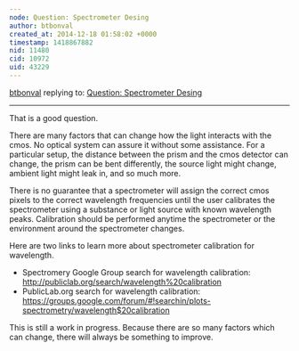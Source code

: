```yaml
---
node: Question: Spectrometer Desing
author: btbonval
created_at: 2014-12-18 01:58:02 +0000
timestamp: 1418867882
nid: 11480
cid: 10972
uid: 43229
---
```




[btbonval](../profile/btbonval) replying to: [Question: Spectrometer Desing](../notes/Deforme/12-17-2014/question-spectrometer-desing)

----
That is a good question.

There are many factors that can change how the light interacts with the cmos. No optical system can assure it without some assistance. For a particular setup, the distance between the prism and the cmos detector can change, the prism can be bent differently, the source light might change, ambient light might leak in, and so much more.

There is no guarantee that a spectrometer will assign the correct cmos pixels to the correct wavelength frequencies until the user calibrates the spectrometer using a substance or light source with known wavelength peaks. Calibration should be performed anytime the spectrometer or the environment around the spectrometer changes.

Here are two links to learn more about spectrometer calibration for wavelength.

* Spectromery Google Group search for wavelength calibration: http://publiclab.org/search/wavelength%20calibration
* PublicLab.org search for wavelength calibration: https://groups.google.com/forum/#!searchin/plots-spectrometry/wavelength$20calibration

This is still a work in progress. Because there are so many factors which can change, there will always be something to improve.